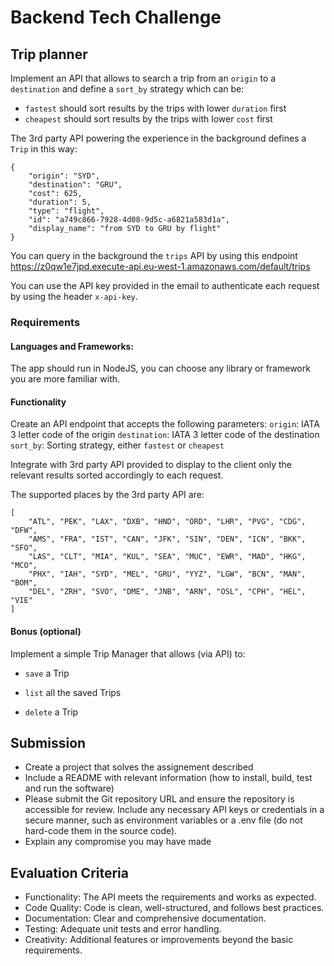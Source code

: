 # Backend Tech Challenge

## Trip planner

Implement an API that allows to search a trip from an `origin` to a `destination` and define a `sort_by` strategy which can be:
- `fastest` should sort results by the trips with lower `duration` first
- `cheapest` should sort results by the trips with lower `cost` first

The 3rd party API powering the experience in the background defines a `Trip` in this way:
```
{
    "origin": "SYD",
    "destination": "GRU",
    "cost": 625,
    "duration": 5,
    "type": "flight",
    "id": "a749c866-7928-4d08-9d5c-a6821a583d1a",
    "display_name": "from SYD to GRU by flight"
}
```

You can query in the background the `trips` API by using this endpoint https://z0qw1e7jpd.execute-api.eu-west-1.amazonaws.com/default/trips

You can use the API key provided in the email to authenticate each request by using the header `x-api-key`.


### Requirements

#### Languages and Frameworks:
The app should run in NodeJS, you can choose any library or framework you are more familiar with.

#### Functionality

Create an API endpoint that accepts the following parameters:
`origin`: IATA 3 letter code of the origin
`destination`: IATA 3 letter code of the destination
`sort_by`: Sorting strategy, either `fastest` or `cheapest`

Integrate with 3rd party API provided to display to the client only the relevant results sorted accordingly to each request.

The supported places by the 3rd party API are:
```
[
    "ATL", "PEK", "LAX", "DXB", "HND", "ORD", "LHR", "PVG", "CDG", "DFW",
    "AMS", "FRA", "IST", "CAN", "JFK", "SIN", "DEN", "ICN", "BKK", "SFO",
    "LAS", "CLT", "MIA", "KUL", "SEA", "MUC", "EWR", "MAD", "HKG", "MCO",
    "PHX", "IAH", "SYD", "MEL", "GRU", "YYZ", "LGW", "BCN", "MAN", "BOM",
    "DEL", "ZRH", "SVO", "DME", "JNB", "ARN", "OSL", "CPH", "HEL", "VIE"
]
```

#### Bonus (optional)

Implement a simple Trip Manager that allows (via API) to:

- `save` a Trip

- `list` all the saved Trips

- `delete` a Trip

## Submission
- Create a project that solves the assignement described
- Include a README with relevant information (how to install, build, test and run the software)
- Please submit the Git repository URL and ensure the repository is accessible for review. Include any necessary API keys or credentials in a secure manner, such as environment variables or a .env file (do not hard-code them in the source code).
- Explain any compromise you may have made


## Evaluation Criteria
- Functionality: The API meets the requirements and works as expected.
- Code Quality: Code is clean, well-structured, and follows best practices.
- Documentation: Clear and comprehensive documentation.
- Testing: Adequate unit tests and error handling.
- Creativity: Additional features or improvements beyond the basic requirements.
